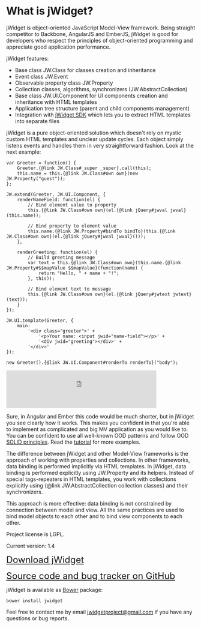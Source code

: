 ﻿# What is jWidget?

jWidget is object-oriented JavaScript Model-View framework.
Being straight competitor to Backbone, AngularJS and EmberJS, jWidget is good for developers who respect the principles
of object-oriented programming and appreciate good application performance.

jWidget features:

* Base class JW.Class for classes creation and inheritance
* Event class JW.Event
* Observable property class JW.Property
* Collection classes, algorithms, synchronizers (JW.AbstractCollection)
* Base class JW.UI.Component for UI components creation and inheritance with HTML templates
* Application tree structure (parent and child components management)
* Integration with [jWidget SDK](https://github.com/enepomnyaschih/jwsdk/wiki/) which lets you to extract
HTML templates into separate files

jWidget is a pure object-oriented solution which doesn't rely on mystic custom HTML templates and unclear
update cycles. Each object simply listens events and handles them in very straightforward fashion. Look at the next
example:

    var Greeter = function() {
        Greeter.{@link JW.Class#_super _super}.call(this);
        this.name = this.{@link JW.Class#own own}(new JW.Property("guest"));
    };

    JW.extend(Greeter, JW.UI.Component, {
        renderNameField: function(el) {
            // Bind element value to property
            this.{@link JW.Class#own own}(el.{@link jQuery#jwval jwval}(this.name));

            // Bind property to element value
            this.name.{@link JW.Property#bindTo bindTo}(this.{@link JW.Class#own own}(el.{@link jQuery#jwval jwval}()));
        },

        renderGreeting: function(el) {
            // Build greeting message
            var text = this.{@link JW.Class#own own}(this.name.{@link JW.Property#$$mapValue $$mapValue}(function(name) {
                return "Hello, " + name + "!";
            }, this));

            // Bind element text to message
            this.{@link JW.Class#own own}(el.{@link jQuery#jwtext jwtext}(text));
        }
    });

    JW.UI.template(Greeter, {
        main:
            '<div class="greeter">' +
                '<p>Your name: <input jwid="name-field"></p>' +
                '<div jwid="greeting"></div>' +
            '</div>'
    });

    new Greeter().{@link JW.UI.Component#renderTo renderTo}("body");

<iframe frameborder="0" width="400" height="100" src="http://enepomnyaschih.github.io/mt/1.4/greeter.html"></iframe>

Sure, in Angular and Ember this code would be much shorter, but in jWidget you see clearly how it works. This makes
you confident in that you're able to implement as complicated and big MV application as you would like to. You
can be confident to use all well-known OOD patterns and follow OOD
<a href="http://en.wikipedia.org/wiki/SOLID_(object-oriented_design)">SOLID principles</a>. Read the
[tutorial](#!/guide/ensample1) for more examples.

The difference between jWidget and other Model-View frameworks is the approach of working with properties and
collections. In other frameworks, data binding is performed implicitly via HTML templates. In jWidget, data binding
is performed explicitly using JW.Property and its helpers. Instead of special tags-repeaters in HTML templates, you work with
collections explicitly using {@link JW.AbstractCollection collection classes} and their synchronizers.

This approach is more effective: data binding is not constrained by connection between model and view. All the same
practices are used to bind model objects to each other and to bind view components to each other.

Project license is LGPL.

Current version: 1.4

<font size="5">[Download jWidget](guides/endownload/jwidget.zip)</font>

<font size="5">[Source code and bug tracker on GitHub](https://github.com/enepomnyaschih/jwidget)</font>

jWidget is available as [Bower](http://bower.io/) package:

    bower install jwidget

Feel free to contact me by email [jwidgetproject@gmail.com](mailto:jwidgetproject@gmail.com) if you have any questions
or bug reports.
